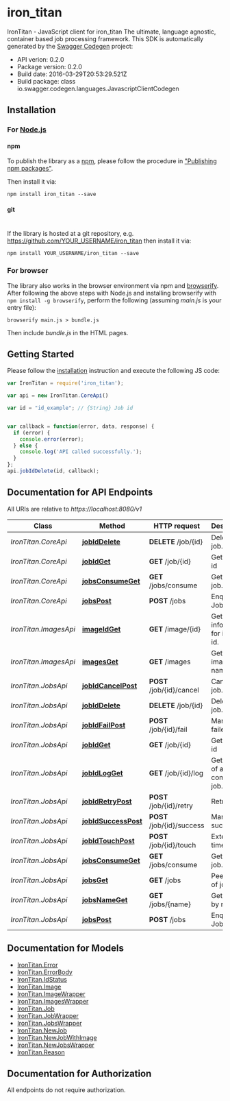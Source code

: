 # iron_titan

IronTitan - JavaScript client for iron_titan
The ultimate, language agnostic, container based job processing framework.
This SDK is automatically generated by the [Swagger Codegen](https://github.com/swagger-api/swagger-codegen) project:

- API verion: 0.2.0
- Package version: 0.2.0
- Build date: 2016-03-29T20:53:29.521Z
- Build package: class io.swagger.codegen.languages.JavascriptClientCodegen

## Installation

### For [Node.js](https://nodejs.org/)

#### npm

To publish the library as a [npm](https://www.npmjs.com/),
please follow the procedure in ["Publishing npm packages"](https://docs.npmjs.com/getting-started/publishing-npm-packages).

Then install it via:

```shell
npm install iron_titan --save
```

#### git
#
If the library is hosted at a git repository, e.g.
https://github.com/YOUR_USERNAME/iron_titan
then install it via:

```shell
npm install YOUR_USERNAME/iron_titan --save
```

### For browser

The library also works in the browser environment via npm and [browserify](http://browserify.org/). After following
the above steps with Node.js and installing browserify with `npm install -g browserify`,
perform the following (assuming *main.js* is your entry file):

```shell
browserify main.js > bundle.js
```

Then include *bundle.js* in the HTML pages.

## Getting Started

Please follow the [installation](#installation) instruction and execute the following JS code:

```javascript
var IronTitan = require('iron_titan');

var api = new IronTitan.CoreApi()

var id = "id_example"; // {String} Job id


var callback = function(error, data, response) {
  if (error) {
    console.error(error);
  } else {
    console.log('API called successfully.');
  }
};
api.jobIdDelete(id, callback);

```

## Documentation for API Endpoints

All URIs are relative to *https://localhost:8080/v1*

Class | Method | HTTP request | Description
------------ | ------------- | ------------- | -------------
*IronTitan.CoreApi* | [**jobIdDelete**](docs/CoreApi.md#jobIdDelete) | **DELETE** /job/{id} | Delete the job.
*IronTitan.CoreApi* | [**jobIdGet**](docs/CoreApi.md#jobIdGet) | **GET** /job/{id} | Gets job by id
*IronTitan.CoreApi* | [**jobsConsumeGet**](docs/CoreApi.md#jobsConsumeGet) | **GET** /jobs/consume | Get next job.
*IronTitan.CoreApi* | [**jobsPost**](docs/CoreApi.md#jobsPost) | **POST** /jobs | Enqueue Job
*IronTitan.ImagesApi* | [**imageIdGet**](docs/ImagesApi.md#imageIdGet) | **GET** /image/{id} | Get information for image id.
*IronTitan.ImagesApi* | [**imagesGet**](docs/ImagesApi.md#imagesGet) | **GET** /images | Get all image names.
*IronTitan.JobsApi* | [**jobIdCancelPost**](docs/JobsApi.md#jobIdCancelPost) | **POST** /job/{id}/cancel | Cancel a job.
*IronTitan.JobsApi* | [**jobIdDelete**](docs/JobsApi.md#jobIdDelete) | **DELETE** /job/{id} | Delete the job.
*IronTitan.JobsApi* | [**jobIdFailPost**](docs/JobsApi.md#jobIdFailPost) | **POST** /job/{id}/fail | Mark job as failed.
*IronTitan.JobsApi* | [**jobIdGet**](docs/JobsApi.md#jobIdGet) | **GET** /job/{id} | Gets job by id
*IronTitan.JobsApi* | [**jobIdLogGet**](docs/JobsApi.md#jobIdLogGet) | **GET** /job/{id}/log | Get the log of a completed job.
*IronTitan.JobsApi* | [**jobIdRetryPost**](docs/JobsApi.md#jobIdRetryPost) | **POST** /job/{id}/retry | Retry a job.
*IronTitan.JobsApi* | [**jobIdSuccessPost**](docs/JobsApi.md#jobIdSuccessPost) | **POST** /job/{id}/success | Mark job as succeeded.
*IronTitan.JobsApi* | [**jobIdTouchPost**](docs/JobsApi.md#jobIdTouchPost) | **POST** /job/{id}/touch | Extend job timeout.
*IronTitan.JobsApi* | [**jobsConsumeGet**](docs/JobsApi.md#jobsConsumeGet) | **GET** /jobs/consume | Get next job.
*IronTitan.JobsApi* | [**jobsGet**](docs/JobsApi.md#jobsGet) | **GET** /jobs | Peek at list of jobs.
*IronTitan.JobsApi* | [**jobsNameGet**](docs/JobsApi.md#jobsNameGet) | **GET** /jobs/{name} | Get job list by name.
*IronTitan.JobsApi* | [**jobsPost**](docs/JobsApi.md#jobsPost) | **POST** /jobs | Enqueue Job


## Documentation for Models

 - [IronTitan.Error](docs/Error.md)
 - [IronTitan.ErrorBody](docs/ErrorBody.md)
 - [IronTitan.IdStatus](docs/IdStatus.md)
 - [IronTitan.Image](docs/Image.md)
 - [IronTitan.ImageWrapper](docs/ImageWrapper.md)
 - [IronTitan.ImagesWrapper](docs/ImagesWrapper.md)
 - [IronTitan.Job](docs/Job.md)
 - [IronTitan.JobWrapper](docs/JobWrapper.md)
 - [IronTitan.JobsWrapper](docs/JobsWrapper.md)
 - [IronTitan.NewJob](docs/NewJob.md)
 - [IronTitan.NewJobWithImage](docs/NewJobWithImage.md)
 - [IronTitan.NewJobsWrapper](docs/NewJobsWrapper.md)
 - [IronTitan.Reason](docs/Reason.md)


## Documentation for Authorization

 All endpoints do not require authorization.

